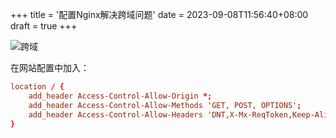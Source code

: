 +++
title = '配置Nginx解决跨域问题'
date = 2023-09-08T11:56:40+08:00
draft = true
+++

![跨域](/images/2023-08-31_13-02-32.png)

在网站配置中加入：

```conf
location / {
    add_header Access-Control-Allow-Origin *;
    add_header Access-Control-Allow-Methods 'GET, POST, OPTIONS';
    add_header Access-Control-Allow-Headers 'DNT,X-Mx-ReqToken,Keep-Alive,User-Agent,X-Requested-With,If-Modified-Since,Cache-Control,Content-Type,Authorization';
}
```
